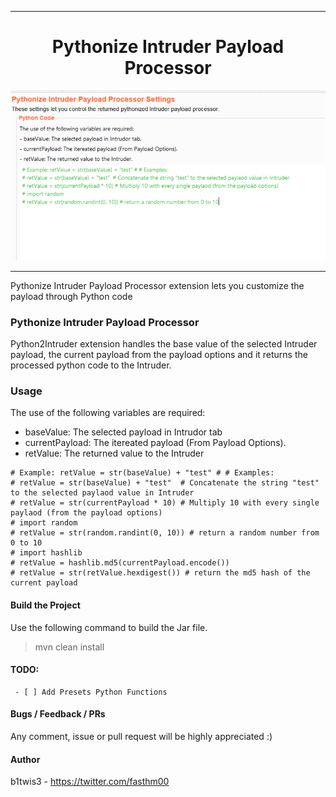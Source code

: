 <hr>
 <h1 align="center">Pythonize Intruder Payload Processor</h1>
 
 <p align="center">
<img src="pic.PNG"  />
</p>

<hr>
Pythonize Intruder Payload Processor extension lets you customize the payload through Python code

### Pythonize Intruder Payload Processor
Python2Intruder extension handles the base value of the selected Intruder payload, the current payload from the payload options and it returns the processed python code to the Intruder.

### Usage
The use of the following variables are required:
- baseValue: The selected payload in Intrudor tab
- currentPayload: The itereated payload (From Payload Options).
- retValue: The returned value to the Intruder

 ```
# Example: retValue = str(baseValue) + "test" # # Examples:
# retValue = str(baseValue) + "test"  # Concatenate the string "test" to the selected paylaod value in Intruder
# retValue = str(currentPayload * 10) # Multiply 10 with every single paylaod (from the payload options)
# import random
# retValue = str(random.randint(0, 10)) # return a random number from 0 to 10
# import hashlib 
# retValue = hashlib.md5(currentPayload.encode())
# retValue = str(retValue.hexdigest()) # return the md5 hash of the current payload

```

#### Build the Project
Use the following command to build the Jar file.
> mvn clean install

#### TODO:
     - [ ] Add Presets Python Functions


#### Bugs / Feedback / PRs
Any comment, issue or pull request will be highly appreciated :)

#### Author
b1twis3 - https://twitter.com/fasthm00
